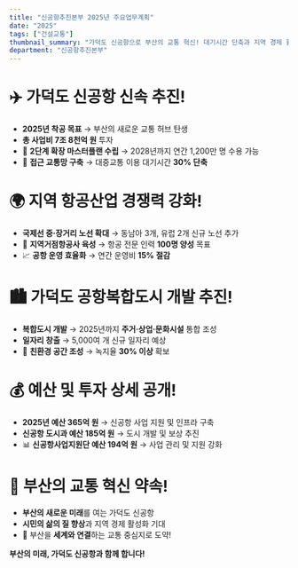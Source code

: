 ```yaml
---
title: "신공항추진본부 2025년 주요업무계획"
date: "2025"
tags: ["건설교통"]
thumbnail_summary: "가덕도 신공항으로 부산의 교통 혁신! 대기시간 단축과 지역 경제 활성화 기대"
department: "신공항추진본부"
---
```


# ✈️ 가덕도 신공항 **신속 추진**!

- **2025년 착공 목표** → 부산의 새로운 교통 허브 탄생
- **총 사업비 7조 8천억 원** 투자
- 🚧 **2단계 확장 마스터플랜 수립** → 2028년까지 연간 1,200만 명 수용 가능
- 🌉 **접근 교통망 구축** → 대중교통 이용 대기시간 **30% 단축**

# 🌍 지역 항공산업 **경쟁력 강화**!

- **국제선 중·장거리 노선 확대** → 동남아 3개, 유럽 2개 신규 노선 추가
- 🛫 **지역거점항공사 육성** → 항공 전문 인력 **100명 양성** 목표
- 📈 **공항 운영 효율화** → 연간 운영비 **15% 절감**

# 🏙️ 가덕도 공항복합도시 **개발 추진**!

- **복합도시 개발** → 2025년까지 **주거·상업·문화시설** 통합 조성
- **일자리 창출** → 5,000여 개 신규 일자리 예상
- 🌳 **친환경 공간 조성** → 녹지율 **30% 이상** 확보

# 💰 예산 및 투자 **상세 공개**!

- **2025년 예산 365억 원** → 신공항 사업 지원 및 인프라 구축
- **신공항 도시과 예산 185억 원** → 도시 개발 및 보상 추진
- 📊 **신공항사업지원단 예산 194억 원** → 사업 관리 및 지원 강화

# 🚀 부산의 **교통 혁신** 약속!

- **부산의 새로운 미래**를 여는 가덕도 신공항
- **시민의 삶의 질 향상**과 지역 경제 활성화 기대
- 🌟 부산을 **세계와 연결**하는 교통 중심지로 도약!

**부산의 미래, 가덕도 신공항과 함께 합니다!**